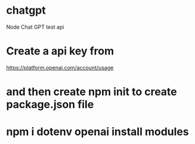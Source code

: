 # chatgpt
Node Chat GPT test api
# Create a api key from 
https://platform.openai.com/account/usage
# and then create npm init to create package.json file 
# npm i dotenv openai install modules 
